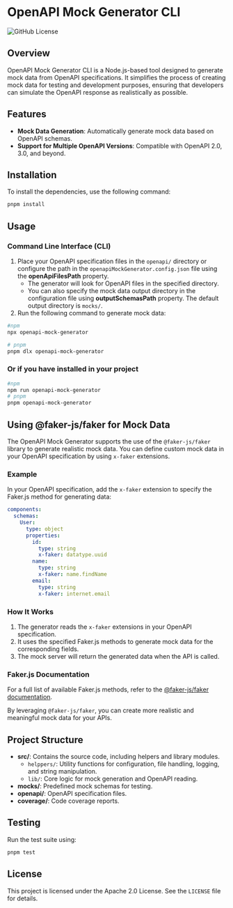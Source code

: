 # OpenAPI Mock Generator CLI
![GitHub License](https://img.shields.io/github/license/migudevelop/openapi-mock-generator)

## Overview
OpenAPI Mock Generator CLI is a Node.js-based tool designed to generate mock data from OpenAPI specifications. It simplifies the process of creating mock data for testing and development purposes, ensuring that developers can simulate the OpenAPI response as realistically as possible.

## Features
- **Mock Data Generation**: Automatically generate mock data based on OpenAPI schemas.
- **Support for Multiple OpenAPI Versions**: Compatible with OpenAPI 2.0, 3.0, and beyond.

## Installation
To install the dependencies, use the following command:

```bash
pnpm install
```

## Usage

### Command Line Interface (CLI)
1. Place your OpenAPI specification files in the `openapi/` directory or configure the path in the `openapiMockGenerator.config.json` file using the **openApiFilesPath** property. 
   - The generator will look for OpenAPI files in the specified directory.
   - You can also specify the mock data output directory in the configuration file using **outputSchemasPath** property. The default output directory is `mocks/`.
2. Run the following command to generate mock data:

```bash
#npm
npx openapi-mock-generator

# pnpm
pnpm dlx openapi-mock-generator 
```

### Or if you have installed in your project
```bash
#npm
npm run openapi-mock-generator
# pnpm
pnpm openapi-mock-generator
```


## Using @faker-js/faker for Mock Data

The OpenAPI Mock Generator supports the use of the `@faker-js/faker` library to generate realistic mock data. You can define custom mock data in your OpenAPI specification by using `x-faker` extensions.

### Example

In your OpenAPI specification, add the `x-faker` extension to specify the Faker.js method for generating data:

```yaml
components:
  schemas:
    User:
      type: object
      properties:
        id:
          type: string
          x-faker: datatype.uuid
        name:
          type: string
          x-faker: name.findName
        email:
          type: string
          x-faker: internet.email
```

### How It Works

1. The generator reads the `x-faker` extensions in your OpenAPI specification.
2. It uses the specified Faker.js methods to generate mock data for the corresponding fields.
3. The mock server will return the generated data when the API is called.

### Faker.js Documentation

For a full list of available Faker.js methods, refer to the [@faker-js/faker documentation](https://fakerjs.dev/).

By leveraging `@faker-js/faker`, you can create more realistic and meaningful mock data for your APIs.

## Project Structure
- **src/**: Contains the source code, including helpers and library modules.
  - `helppers/`: Utility functions for configuration, file handling, logging, and string manipulation.
  - `lib/`: Core logic for mock generation and OpenAPI reading.
- **mocks/**: Predefined mock schemas for testing.
- **openapi/**: OpenAPI specification files.
- **coverage/**: Code coverage reports.

## Testing
Run the test suite using:

```bash
pnpm test
```

## License
This project is licensed under the Apache 2.0 License. See the `LICENSE` file for details.

